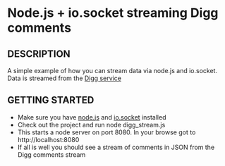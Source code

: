 Node.js + io.socket streaming Digg comments
===========================================
 
## DESCRIPTION
A simple example of how you can stream data via node.js and io.socket.
Data is streamed from the [Digg service](http://developers.digg.com/version2/stream)

## GETTING STARTED
* Make sure you have [node.js](http://nodejs.org/) and [io.socket](http://socket.io/) installed
* Check out the project and run
	node digg_stream.js
* This starts a node server on port 8080. In your browse got to 
	http://localhost:8080
* If all is well you should see a stream of comments in JSON from the Digg comments stream
